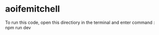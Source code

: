 # aoifemitchell
To run this code, open this directiory in the terminal and enter command : npm run dev 
